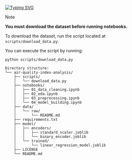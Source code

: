 [![Typing SVG](https://readme-typing-svg.demolab.com?font=Fira+Code&weight=700&size=60&pause=2000&color=F7F7F7&width=1000&height=100&lines=Air+Quality+Index+Analysis;An+End-to-End+ML+Application)](https://www.linkedin.com/in/adnaaaen/)

>[!NOTE]
>
>**You must download the dataset before running notebooks.**
>
>To download the dataset, run the script located at `scripts/download_data.py`.
>
>You can execute the script by running:
> ```
> python scripts/download_data.py
> ```

```
Directory structure:
└── air-quality-index-analysis/
    ├── scripts/
    │   └── download_data.py
    ├── notebooks/
    │   ├── 01_data_cleaning.ipynb
    │   ├── 02_eda.ipynb
    │   ├── 03_preprocessing.ipynb
    │   └── 04_model_building.ipynb
    ├── data/
    │   └── raw/
    │       └── README.md
    ├── requirements.txt
    ├── model/
    │   ├── encoders/
    │   │   ├── standard_scaler.joblib
    │   │   └── binary_encoder.joblib
    │   └── trained/
    │       └── linear_regression_model.joblib
    ├── LICENSE
    └── README.md
```
